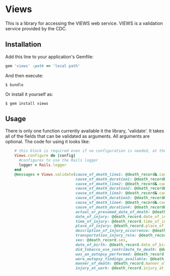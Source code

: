 # Views

This is a library for accessing the VIEWS web service.  VIEWS is a validation service provided by the CDC.  

## Installation

Add this line to your application's Gemfile:

```ruby
gem 'views' :path => 'local path'
```

And then execute:

    $ bundle

Or install it yourself as:

    $ gem install views

## Usage

There is only one function currently available it the library, 'validate'.  It takes all of the fields that can be validated 
as arguments.  All arguments are optional.  The code for using it looks like:

```ruby
    # this block is required even if no configuration is needed, at the moment
    Views.configure do |config|
      #configures to use the Rails logger
      logger = Rails.logger
    end
    @messages = Views.validate(cause_of_death_line1: @death_record&.cause_of_death[0]&.cause, 
                               cause_of_death_duration1: @death_record&.cause_of_death[0]&.interval_to_death,
                               cause_of_death_line2: @death_record&.cause_of_death[1]&.cause, 
                               cause_of_death_duration2: @death_record&.cause_of_death[1]&.interval_to_death,
                               cause_of_death_line3: @death_record&.cause_of_death[2]&.cause, 
                               cause_of_death_duration3: @death_record&.cause_of_death[2]&.interval_to_death,
                               cause_of_death_line4: @death_record&.cause_of_death[3]&.cause, 
                               cause_of_death_duration4: @death_record&.cause_of_death[3]&.interval_to_death,
                               actual_or_presumed_date_of_death: @death_record.actual_or_presumed_date_of_death,
                               date_of_injury: @death_record.date_of_injury,
                               time_of_injury: @death_record.time_of_injury,
                               place_of_injury: @death_record.place_of_injury, 
                               description_of_injury_occurrence: @death_record.description_of_injury_occurrence,
                               transportation_injury_role: @death_record.transportation_injury_role,
                               sex: @death_record.sex,
                               date_of_birth: @death_record.date_of_birth,
                               did_tobacco_use_contribute_to_death: @death_record.did_tobacco_use_contribute_to_death,
                               was_an_autopsy_performed: @death_record.was_an_autopsy_performed,
                               were_autopsy_findings_available: @death_record.were_autopsy_findings_available,
                               manner_of_death: @death_record.manner_of_death,
                               injury_at_work: @death_record.injury_at_work)
```


